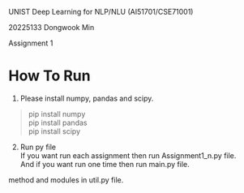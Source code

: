 UNIST Deep Learning for NLP/NLU (AI51701/CSE71001)  

20225133 Dongwook Min  

Assignment 1    

# How To Run
1. Please install numpy, pandas and scipy.

>pip install numpy  
>pip install pandas  
>pip install scipy  


2. Run py file  
If you want run each assignment then run Assignment1_n.py file.  
And if you want run one time then run main.py file.  
  
  
method and modules in util.py file. 
